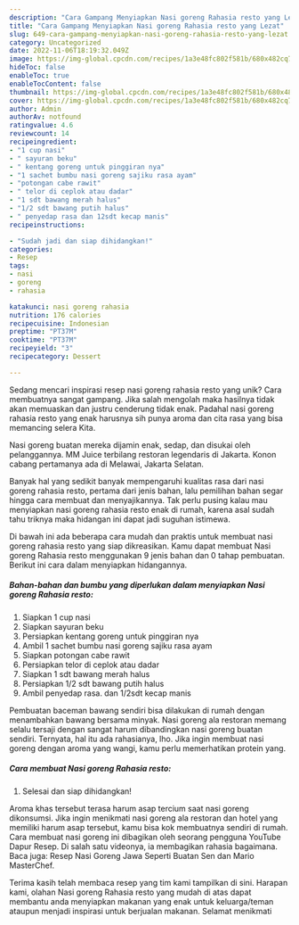 ```yaml
---
description: "Cara Gampang Menyiapkan Nasi goreng Rahasia resto yang Lezat"
title: "Cara Gampang Menyiapkan Nasi goreng Rahasia resto yang Lezat"
slug: 649-cara-gampang-menyiapkan-nasi-goreng-rahasia-resto-yang-lezat
category: Uncategorized
date: 2022-11-06T18:19:32.049Z
image: https://img-global.cpcdn.com/recipes/1a3e48fc802f581b/680x482cq70/nasi-goreng-rahasia-resto-foto-resep-utama.jpg
hideToc: false
enableToc: true
enableTocContent: false
thumbnail: https://img-global.cpcdn.com/recipes/1a3e48fc802f581b/680x482cq70/nasi-goreng-rahasia-resto-foto-resep-utama.jpg
cover: https://img-global.cpcdn.com/recipes/1a3e48fc802f581b/680x482cq70/nasi-goreng-rahasia-resto-foto-resep-utama.jpg
author: Admin
authorAv: notfound
ratingvalue: 4.6
reviewcount: 14
recipeingredient:
- "1 cup nasi"
- " sayuran beku"
- " kentang goreng untuk pinggiran nya"
- "1 sachet bumbu nasi goreng sajiku rasa ayam"
- "potongan cabe rawit"
- " telor di ceplok atau dadar"
- "1 sdt bawang merah halus"
- "1/2 sdt bawang putih halus"
- " penyedap rasa dan 12sdt kecap manis"
recipeinstructions:

- "Sudah jadi dan siap dihidangkan!"
categories:
- Resep
tags:
- nasi
- goreng
- rahasia

katakunci: nasi goreng rahasia 
nutrition: 176 calories
recipecuisine: Indonesian
preptime: "PT37M"
cooktime: "PT37M"
recipeyield: "3"
recipecategory: Dessert

---
```





Sedang mencari inspirasi resep nasi goreng rahasia resto yang unik? Cara membuatnya sangat gampang. Jika salah mengolah maka hasilnya tidak akan memuaskan dan justru cenderung tidak enak. Padahal nasi goreng rahasia resto yang enak harusnya sih punya aroma dan cita rasa yang bisa memancing selera Kita.





Nasi goreng buatan mereka dijamin enak, sedap, dan disukai oleh pelanggannya. MM Juice terbilang restoran legendaris di Jakarta. Konon cabang pertamanya ada di Melawai, Jakarta Selatan.

Banyak hal yang sedikit banyak mempengaruhi kualitas rasa dari nasi goreng rahasia resto, pertama dari jenis bahan, lalu pemilihan bahan segar hingga cara membuat dan menyajikannya. Tak perlu pusing kalau mau menyiapkan nasi goreng rahasia resto enak di rumah, karena asal sudah tahu triknya maka hidangan ini dapat jadi suguhan istimewa.






Di bawah ini ada beberapa cara mudah dan praktis untuk membuat nasi goreng rahasia resto yang siap dikreasikan. Kamu dapat membuat Nasi goreng Rahasia resto menggunakan 9 jenis bahan dan 0 tahap pembuatan. Berikut ini cara dalam menyiapkan hidangannya.

<!--inarticleads1-->

##### Bahan-bahan dan bumbu yang diperlukan dalam menyiapkan Nasi goreng Rahasia resto:

1. Siapkan 1 cup nasi
1. Siapkan  sayuran beku
1. Persiapkan  kentang goreng untuk pinggiran nya
1. Ambil 1 sachet bumbu nasi goreng sajiku rasa ayam
1. Siapkan potongan cabe rawit
1. Persiapkan  telor di ceplok atau dadar
1. Siapkan 1 sdt bawang merah halus
1. Persiapkan 1/2 sdt bawang putih halus
1. Ambil  penyedap rasa. dan 1/2sdt kecap manis


Pembuatan baceman bawang sendiri bisa dilakukan di rumah dengan menambahkan bawang bersama minyak. Nasi goreng ala restoran memang selalu tersaji dengan sangat harum dibandingkan nasi goreng buatan sendiri. Ternyata, hal itu ada rahasianya, lho. Jika ingin membuat nasi goreng dengan aroma yang wangi, kamu perlu memerhatikan protein yang. 

<!--inarticleads2-->

##### Cara membuat Nasi goreng Rahasia resto:


1. Selesai dan siap dihidangkan!

Aroma khas tersebut terasa harum asap tercium saat nasi goreng dikonsumsi. Jika ingin menikmati nasi goreng ala restoran dan hotel yang memiliki harum asap tersebut, kamu bisa kok membuatnya sendiri di rumah. Cara membuat nasi goreng ini dibagikan oleh seorang pengguna YouTube Dapur Resep. Di salah satu videonya, ia membagikan rahasia bagaimana. Baca juga: Resep Nasi Goreng Jawa Seperti Buatan Sen dan Mario MasterChef. 

Terima kasih telah membaca resep yang tim kami tampilkan di sini. Harapan kami, olahan Nasi goreng Rahasia resto yang mudah di atas dapat membantu anda menyiapkan makanan yang enak untuk keluarga/teman ataupun menjadi inspirasi untuk berjualan makanan. Selamat menikmati
